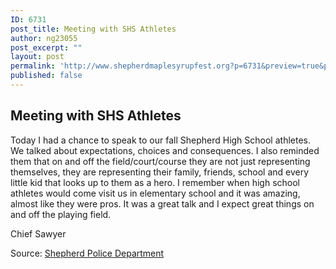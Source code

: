 ```yaml
---
ID: 6731
post_title: Meeting with SHS Athletes
author: ng23055
post_excerpt: ""
layout: post
permalink: 'http://www.shepherdmaplesyrupfest.org?p=6731&preview=true&preview_id=6731'
published: false
---
```

<h2>Meeting with SHS Athletes</h2>
<p></p>
<p>Today I had a chance to speak to our fall Shepherd High School athletes. We talked about expectations, choices and consequences. I also reminded them that on and off the field/court/course they are not just representing themselves, they are representing their family, friends, school and every little kid that looks up to them as a hero. I remember when high school athletes would come visit us in elementary school and it was amazing, almost like they were pros. It was a great talk and I expect great things on and off the playing field.</p>
<p>Chief Sawyer</p>
<p>Source: <a href="https://www.facebook.com/permalink.php?story_fbid=1660563203962241&amp;id=205632619455314">Shepherd Police Department</p>